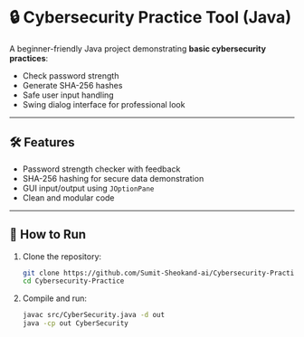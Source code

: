 # 🔒 Cybersecurity Practice Tool (Java)

A beginner-friendly Java project demonstrating **basic cybersecurity practices**:

- Check password strength
- Generate SHA-256 hashes
- Safe user input handling
- Swing dialog interface for professional look

---

## 🛠 Features
- Password strength checker with feedback
- SHA-256 hashing for secure data demonstration
- GUI input/output using `JOptionPane`
- Clean and modular code

---

## 🚀 How to Run
1. Clone the repository:
   ```bash
   git clone https://github.com/Sumit-Sheokand-ai/Cybersecurity-Practice.git
   cd Cybersecurity-Practice
2. Compile and run:
   ```bash
   javac src/CyberSecurity.java -d out
   java -cp out CyberSecurity
